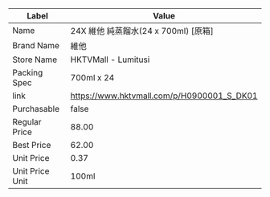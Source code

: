 | Label           | Value                                      |
| --------------- | ------------------------------------------ |
| Name            | 24X 維他 純蒸餾水(24 x 700ml) [原箱]               |
| Brand Name      | 維他                                         |
| Store Name      | HKTVMall - Lumitusi                        |
| Packing Spec    | 700ml x 24                                 |
| link            | https://www.hktvmall.com/p/H0900001_S_DK01 |
| Purchasable     | false                                      |
| Regular Price   | 88.00                                      |
| Best Price      | 62.00                                      |
| Unit Price      | 0.37                                       |
| Unit Price Unit | 100ml                                      |
